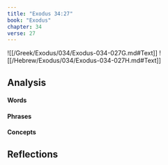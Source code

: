 ```yaml
---
title: "Exodus 34:27"
book: "Exodus"
chapter: 34
verse: 27
---
```

![[/Greek/Exodus/034/Exodus-034-027G.md#Text]]
![[/Hebrew/Exodus/034/Exodus-034-027H.md#Text]]

## Analysis

#### Words

#### Phrases

#### Concepts

## Reflections
